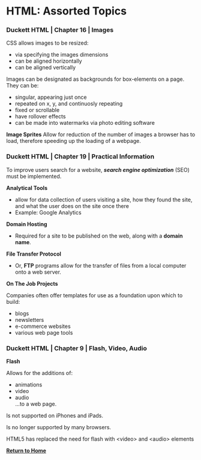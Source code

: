 # HTML: Assorted Topics

### Duckett HTML | Chapter 16  | Images

CSS allows images to be resized:  
- via specifying the images dimensions
- can be aligned horizontally
- can be aligned vertically

Images can be designated as backgrounds for box-elements on a page. They can be:  
- singular, appearing just once
- repeated on x, y, and continuosly repeating
- fixed or scrollable
- have rollover effects
- can be made into watermarks via photo editing software

**Image Sprites**
Allow for reduction of the number of images a browser has to load, therefore speeding up the loading of a webpage.

### Duckett HTML | Chapter 19  | Practical Information

To improve users search for a website, _**search engine optimization**_ (SEO) must be implemented.

**Analytical Tools**
- allow for data collection of users visiting a site, how they found the site, and what the user does on the site once there
- Example: Google Analytics

**Domain Hosting**  
- Required for a site to be published on the web, along with a **domain name**.

**File Transfer Protocol**
- Or, **FTP** programs allow for the transfer of files from a local computer onto a web server.

**On The Job Projects**

Companies often offer templates for use as a foundation upon which to build:  
- blogs
- newsletters
- e-commerce websites
- various web page tools

### Duckett HTML | Chapter 9  | Flash, Video, Audio

**Flash**  

Allows for the additions of:  
- animations
- video
- audio  
...to a web page.

Is not supported on iPhones and iPads.

Is no longer supported by many browsers.

HTML5 has replaced the need for flash with \<video\> and \<audio\> elements

[**Return to Home**](README.md)

